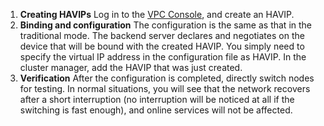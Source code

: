 1. **Creating HAVIPs**
Log in to the [VPC Console](https://console.cloud.tencent.com/vpc/havip), and create an HAVIP. 
2. **Binding and configuration**
The configuration is the same as that in the traditional mode. The backend server declares and negotiates on the device that will be bound with the created HAVIP. You simply need to specify the virtual IP address in the configuration file as HAVIP.
In the cluster manager, add the HAVIP that was just created.
3. **Verification**
After the configuration is completed, directly switch nodes for testing.
In normal situations, you will see that the network recovers after a short interruption (no interruption will be noticed at all if the switching is fast enough), and online services will not be affected.

